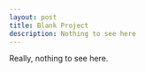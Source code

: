 ```yaml
---
layout: post
title: Blank Project
description: Nothing to see here
---
```

Really, nothing to see here.